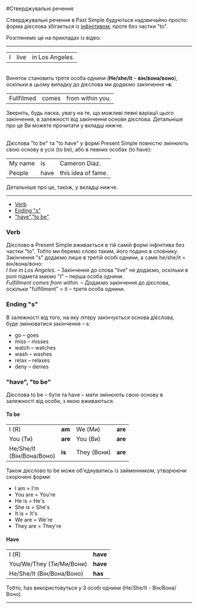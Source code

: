 #Стверджувальні речення

Стверджувальні речення в Past Simple будуються надзвичайно просто: форма дієслова збігається із <a href="http://english2.ed-era.com/1/utvoryuyemmo.html">інфінітивом</a>, проте без частки "to".


Розглянемо це на прикладах із відео:
<hr>
  <table>
    <tr>
        <td>I</td>
        <td>live</td>
        <td>in Los Angeles.</td>
    </tr>
    </table>
    <br>
   Виняток становить третя особа однини (<b>He/she/it</b> – <b>він/вона/воно</b>), оскільки в цьому випадку до дієслова ми додаємо закінчення <b>–s</b>:
    
<table>
    <tr>
        <td>Fullfilmed</td>
        <td>comes</td>
        <td>from within you.</td>
    <tr>
</table>
Зверніть, будь ласка, увагу на те, що можливі певні варіації цього закінчення, в залежності від закінчення основи дієслова. Детальніше про це Ви можете прочитати у вкладці нижче. 
<br><br>

Дієслова "to be" та  "to have" у формі Present Simple повністю змінюють свою основу в усіх (to be), або в певних особах (to have):
<table>
     <tr>
        <td>My name</td>
        <td>is</td>
        <td>Cameron Diaz.</td>
    <tr>
      <tr>
        <td>People</td>
        <td>have</td>
        <td>this idea of fame.</td>
    <tr>
    </table>
Детальніше про це, також, у вкладці нижче. 
<hr>

<!--| | I | live | in Los Angeles. |
| | Fullfilmed | comes | from within you. |
| | My name | is | Cameron Diaz. |
| | People | have | this idea of fame. |
| | There | is | a documentary film Human by Yann Arthus-Bertrand. |
<br>-->

<ul class="nav nav-tabs">
  <li class="active"><a data-toggle="tab" href="#home">Verb</a></li>
  <li><a data-toggle="tab" href="#menu1">Ending "s"</a></li>
  <li><a data-toggle="tab" href="#menu2">"have","to be"</a></li>
</ul>

<div class="tab-content">
  <div id="home" class="tab-pane fade in active">
    <h3>Verb</h3>
    <p>Дієслово в Present Simple вживається в тій самій формі інфінітива без частки <span class="p1">"to"</span>. Тобто ми беремо слово таким, його подано в словнику. Закінчення "s" додаємо лише в третій особі однини, а саме <span class="p1">he/she/it = він/вона/воно:</span><br>
    <i>I live in Los Angeles.</i> – Закінчення до слова <span class="p1">"live"</span> не додаємо, оскільки в ролі підмета маємо <span class="p1">"I"</span> – перша особа однини.<br>
    <i>Fulfillment comes from within.</i> – Додаємо закінчення до дієслова, оскільки <span class="p1">"fulfillment"</span> = it – третя особа однини.</p>
  </div>
  <div id="menu1" class="tab-pane fade">
    <h3>Ending "s"</h3>
    <p>В залежності від того, на яку літеру закінчується основа дієслова,<br> буде змінюватися закінчення – s:</p>
   <ul>
   <li>go – go<span class="p1">es</span></li>
   <li>miss – miss<span class="p1">es</span></li>
   <li>watch – watch<span class="p1">es</span></li>
   <li>wash – wash<span class="p1">es</span></li>
   <li>relax – relax<span class="p1">es</span></li>
   <li>deny – den<span class="p1">ies</span></li>
   </ul>
  </div>
  <div id="menu2" class="tab-pane fade">
    <h3>"have", "to be"</h3>
    <p>Дієслова <span class="p1">to be – бути</span> та <span class="p1">have – мати</span> змінюють свою основу в залежності від особи, з якою вживаються.</p>
    <h4>To be</h4>
    <table>
    <tr>
        <td>I (Я)</td>
        <td><b>am</b></td>
        <td>We (Ми)</td>
        <td><b>are</b></td>
    <tr>
     <tr>
        <td>You (Ти)</td>
        <td><b>are</b></td>
        <td>You (Ви)</td>
        <td><b>are</b></td>
    <tr>
    <tr>
        <td>He/She/It<br> (Він/Вона/Воно)</td>
        <td><b>is</b></td>
        <td>They (Вони)</td>
        <td><b>are</b></td>
    <tr>
    </table>
    Також дієслово to be може об'єднуватись із займенником, утворюючи скорочені форми:

<ul>
<li>I am = I'm</li>
<li>You are = You're</li>
<li>He is = He's</li>
<li>She is = She's</li>
<li>It is = It's</li>
<li>We are = We're</li>
<li>They are = They're</li>
</ul>
  <h4>Have</h4>
    <table>
    <tr>
        <td>I (Я)</td>
        <td><b>have</b></td>
    <tr>
     <tr>
        <td>You/We/They (Ти/Ми/Вони)</td>
        <td><b>have</b></td>
    <tr>
    <tr>
        <td>He/She/It (Він/Вона/Воно)</td>
        <td><b>has</b></td>
    <tr>
    </table>
    Тобто, has використовуться у 3 особі однини (He/She/It - Він/Вона/Воно).
  </div>
</div>

<hr>
<br>


